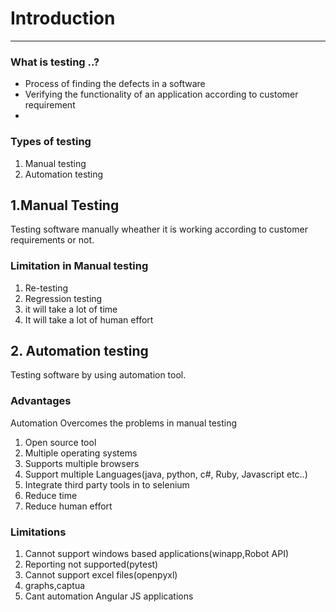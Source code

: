 # Introduction

---
### What is testing ..?
* Process of finding the defects in a software
* Verifying the functionality of an application according to customer requirement 
* 
### Types of testing
1. Manual testing
2. Automation testing

## 1.Manual Testing
Testing software manually wheather it is working according to customer requirements or not.

### Limitation in Manual testing
1. Re-testing 
2. Regression testing
3. it will take a lot of time
4. It will take a lot of human effort

## 2. Automation testing
Testing software by using automation tool.

### Advantages
Automation Overcomes the problems in manual testing
1) Open source tool
2) Multiple operating systems
3) Supports multiple browsers
4) Support multiple Languages(java, python, c#, Ruby, Javascript etc..)
5) Integrate third party tools in to selenium
6) Reduce time
7) Reduce human effort

### Limitations

1) Cannot support windows based applications(winapp,Robot API)
2) Reporting not supported(pytest)
3) Cannot support excel files(openpyxl)
4) graphs,captua
5) Cant automation Angular JS applications

